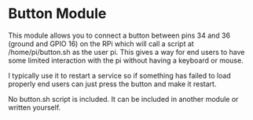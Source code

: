 Button Module
=============

This module allows you to connect a button between pins 34 and 36 (ground and GPIO 16) on the RPi which will call a script at /home/pi/button.sh as the user pi.  This gives a way for end users to have some limited interaction with the pi without having a keyboard or mouse.

I typically use it to restart a service so if something has failed to load properly end users can just press the button and make it restart.

No button.sh script is included. It can be included in another module or written yourself.

